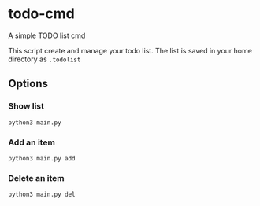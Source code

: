 # todo-cmd

A simple TODO list cmd

This script create and manage your todo list. The list is saved in your home directory as `.todolist`

## Options

### Show list

```
python3 main.py
```

### Add an item

```
python3 main.py add
```

### Delete an item

```
python3 main.py del
```

